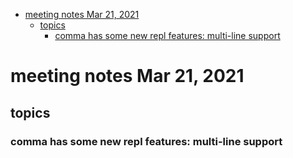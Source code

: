 - [meeting notes Mar 21, 2021](#org9903a8c)
  - [topics](#org5fff8e2)
    - [comma has some new repl features: multi-line support](#orgce30f96)


<a id="org9903a8c"></a>

# meeting notes Mar 21, 2021


<a id="org5fff8e2"></a>

## topics


<a id="orgce30f96"></a>

### comma has some new repl features: multi-line support
